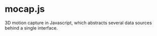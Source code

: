 mocap.js
========

3D motion capture in Javascript, which abstracts several data sources behind a single interface.